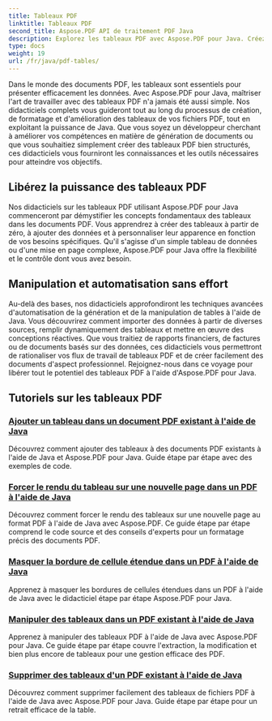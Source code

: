 ```yaml
---
title: Tableaux PDF
linktitle: Tableaux PDF
second_title: Aspose.PDF API de traitement PDF Java
description: Explorez les tableaux PDF avec Aspose.PDF pour Java. Créez et manipulez sans effort des tableaux dans vos documents PDF.
type: docs
weight: 19
url: /fr/java/pdf-tables/
---
```


Dans le monde des documents PDF, les tableaux sont essentiels pour présenter efficacement les données. Avec Aspose.PDF pour Java, maîtriser l'art de travailler avec des tableaux PDF n'a jamais été aussi simple. Nos didacticiels complets vous guideront tout au long du processus de création, de formatage et d'amélioration des tableaux de vos fichiers PDF, tout en exploitant la puissance de Java. Que vous soyez un développeur cherchant à améliorer vos compétences en matière de génération de documents ou que vous souhaitiez simplement créer des tableaux PDF bien structurés, ces didacticiels vous fourniront les connaissances et les outils nécessaires pour atteindre vos objectifs.

## Libérez la puissance des tableaux PDF

Nos didacticiels sur les tableaux PDF utilisant Aspose.PDF pour Java commenceront par démystifier les concepts fondamentaux des tableaux dans les documents PDF. Vous apprendrez à créer des tableaux à partir de zéro, à ajouter des données et à personnaliser leur apparence en fonction de vos besoins spécifiques. Qu'il s'agisse d'un simple tableau de données ou d'une mise en page complexe, Aspose.PDF pour Java offre la flexibilité et le contrôle dont vous avez besoin.

## Manipulation et automatisation sans effort

Au-delà des bases, nos didacticiels approfondiront les techniques avancées d'automatisation de la génération et de la manipulation de tables à l'aide de Java. Vous découvrirez comment importer des données à partir de diverses sources, remplir dynamiquement des tableaux et mettre en œuvre des conceptions réactives. Que vous traitiez de rapports financiers, de factures ou de documents basés sur des données, ces didacticiels vous permettront de rationaliser vos flux de travail de tableaux PDF et de créer facilement des documents d'aspect professionnel. Rejoignez-nous dans ce voyage pour libérer tout le potentiel des tableaux PDF à l'aide d'Aspose.PDF pour Java.

## Tutoriels sur les tableaux PDF
### [Ajouter un tableau dans un document PDF existant à l'aide de Java](./add-table-in-existing-pdf-document-using-java/)
Découvrez comment ajouter des tableaux à des documents PDF existants à l'aide de Java et Aspose.PDF pour Java. Guide étape par étape avec des exemples de code.
### [Forcer le rendu du tableau sur une nouvelle page dans un PDF à l'aide de Java](./force-table-rendering-on-new-page-in-pdf-using-java/)
Découvrez comment forcer le rendu des tableaux sur une nouvelle page au format PDF à l'aide de Java avec Aspose.PDF. Ce guide étape par étape comprend le code source et des conseils d'experts pour un formatage précis des documents PDF.
### [Masquer la bordure de cellule étendue dans un PDF à l'aide de Java](./hide-spanned-cell-border-in-pdf-using-java/)
Apprenez à masquer les bordures de cellules étendues dans un PDF à l'aide de Java avec le didacticiel étape par étape Aspose.PDF pour Java.
### [Manipuler des tableaux dans un PDF existant à l'aide de Java](./manipulate-tables-in-existing-pdf-using-java/)
Apprenez à manipuler des tableaux PDF à l'aide de Java avec Aspose.PDF pour Java. Ce guide étape par étape couvre l'extraction, la modification et bien plus encore de tableaux pour une gestion efficace des PDF.
### [Supprimer des tableaux d'un PDF existant à l'aide de Java](./remove-tables-from-existing-pdf-using-java/)
Découvrez comment supprimer facilement des tableaux de fichiers PDF à l'aide de Java avec Aspose.PDF pour Java. Guide étape par étape pour un retrait efficace de la table.